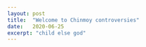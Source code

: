 ```yaml
---
layout: post
title:  "Welcome to Chinmoy controversies"
date:   2020-06-25
excerpt: "child else god"
---
```

